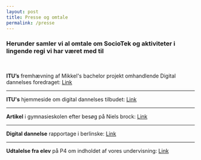 ```yaml
---
layout: post
title: Presse og omtale
permalink: /presse
---
```

### Herunder samler vi al omtale om SocioTek og aktiviteter i lingende regi vi har været med til
<br>


**ITU’s** fremhævning af Mikkel's bachelor projekt omhandlende Digital dannelses foredraget: [Link](https://www.itu.dk/om-itu/presse/nyheder/2017/itu-workshop-goer-teenagere-til-mere-reflekterede-medieforbrugere)

***

**ITU's** hjemmeside om digital dannelses tilbudet:
[Link](https://www.itu.dk/uddannelser/studieliv/besoeg-itu)

***

**Artikel** i gymnasieskolen efter besøg på Niels brock:
[Link](http://gymnasieskolen.dk/digitalt-indfoedte-fik-en-overraskende-lektion)

***

**Digital dannelse** rapportage i berlinske:
[Link](https://www.b.dk/nationalt/elever-laerer-at-beskytte-sig-selv-paa-nettet-det-er-helt-vildt-skraemmende)

***

**Udtalelse fra elev** på P4 om indholdet af vores undervisning:
[Link](http://www.dr.dk/radio/ondemand/p4kbh/p4-eftermiddag-2017-02-15-15-03-7#!/37:54)
